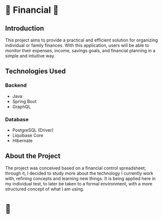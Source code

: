 # 💸 Financial 💸

## Introduction

This project aims to provide a practical and efficient solution for organizing individual or family finances. With this
application, users will be able to monitor their expenses, income, savings goals, and financial planning in a simple 
and intuitive way.

## Technologies Used

### Backend
- Java
- Spring Boot
- GraphQL

### Database
- PostgreSQL (Driver)
- Liquibase Core
- Hibernate

## About the Project

The project was conceived based on a financial control spreadsheet; through it, I decided to study more about the 
technology I currently work with, refining concepts and learning new things. It is being applied here in my individual
test, to later be taken to a formal environment, with a more structured concept of what I am using.

# 🚀
